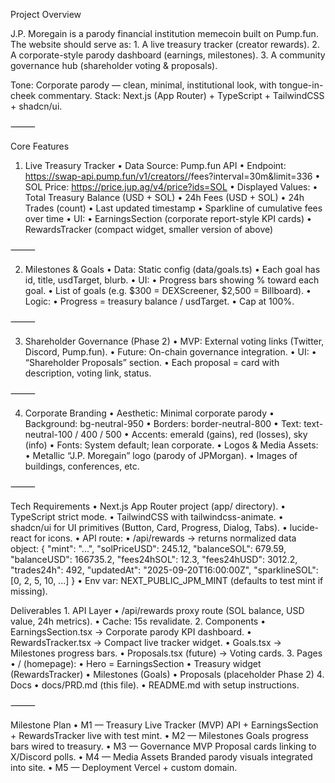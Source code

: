 Project Overview

J.P. Moregain is a parody financial institution memecoin built on Pump.fun.
The website should serve as:
	1.	A live treasury tracker (creator rewards).
	2.	A corporate-style parody dashboard (earnings, milestones).
	3.	A community governance hub (shareholder voting & proposals).

Tone: Corporate parody — clean, minimal, institutional look, with tongue-in-cheek commentary.
Stack: Next.js (App Router) + TypeScript + TailwindCSS + shadcn/ui.

⸻

Core Features

1. Live Treasury Tracker
	•	Data Source: Pump.fun API
	•	Endpoint: https://swap-api.pump.fun/v1/creators/<MINT>/fees?interval=30m&limit=336
	•	SOL Price: https://price.jup.ag/v4/price?ids=SOL
	•	Displayed Values:
	•	Total Treasury Balance (USD + SOL)
	•	24h Fees (USD + SOL)
	•	24h Trades (count)
	•	Last updated timestamp
	•	Sparkline of cumulative fees over time
	•	UI:
	•	EarningsSection (corporate report-style KPI cards)
	•	RewardsTracker (compact widget, smaller version of above)

⸻

2. Milestones & Goals
	•	Data: Static config (data/goals.ts)
	•	Each goal has id, title, usdTarget, blurb.
	•	UI:
	•	Progress bars showing % toward each goal.
	•	List of goals (e.g. $300 = DEXScreener, $2,500 = Billboard).
	•	Logic:
	•	Progress = treasury balance / usdTarget.
	•	Cap at 100%.

⸻

3. Shareholder Governance (Phase 2)
	•	MVP: External voting links (Twitter, Discord, Pump.fun).
	•	Future: On-chain governance integration.
	•	UI:
	•	“Shareholder Proposals” section.
	•	Each proposal = card with description, voting link, status.

⸻

4. Corporate Branding
	•	Aesthetic: Minimal corporate parody
	•	Background: bg-neutral-950
	•	Borders: border-neutral-800
	•	Text: text-neutral-100 / 400 / 500
	•	Accents: emerald (gains), red (losses), sky (info)
	•	Fonts: System default; lean corporate.
	•	Logos & Media Assets:
	•	Metallic “J.P. Moregain” logo (parody of JPMorgan).
	•	Images of buildings, conferences, etc.

⸻

Tech Requirements
	•	Next.js App Router project (app/ directory).
	•	TypeScript strict mode.
	•	TailwindCSS with tailwindcss-animate.
	•	shadcn/ui for UI primitives (Button, Card, Progress, Dialog, Tabs).
	•	lucide-react for icons.
	•	API route:
	•	/api/rewards → returns normalized data object:
    {
  "mint": "...",
  "solPriceUSD": 245.12,
  "balanceSOL": 679.59,
  "balanceUSD": 166735.2,
  "fees24hSOL": 12.3,
  "fees24hUSD": 3012.2,
  "trades24h": 492,
  "updatedAt": "2025-09-20T16:00:00Z",
  "sparklineSOL": [0, 2, 5, 10, ...]
}
	•	Env var: NEXT_PUBLIC_JPM_MINT (defaults to test mint if missing).

Deliverables
	1.	API Layer
	•	/api/rewards proxy route (SOL balance, USD value, 24h metrics).
	•	Cache: 15s revalidate.
	2.	Components
	•	EarningsSection.tsx → Corporate parody KPI dashboard.
	•	RewardsTracker.tsx → Compact live tracker widget.
	•	Goals.tsx → Milestones progress bars.
	•	Proposals.tsx (future) → Voting cards.
	3.	Pages
	•	/ (homepage):
	•	Hero = EarningsSection
	•	Treasury widget (RewardsTracker)
	•	Milestones (Goals)
	•	Proposals (placeholder Phase 2)
	4.	Docs
	•	docs/PRD.md (this file).
	•	README.md with setup instructions.

⸻

Milestone Plan
	•	M1 — Treasury Live Tracker (MVP)
API + EarningsSection + RewardsTracker live with test mint.
	•	M2 — Milestones
Goals progress bars wired to treasury.
	•	M3 — Governance MVP
Proposal cards linking to X/Discord polls.
	•	M4 — Media Assets
Branded parody visuals integrated into site.
	•	M5 — Deployment
Vercel + custom domain.